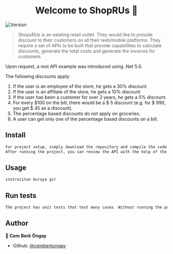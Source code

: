 <h1 align="center">Welcome to ShopRUs 👋</h1>
<p>
  <img alt="Version" src="https://img.shields.io/badge/version-.Net 5.0 Sdk 3.1-blue.svg?cacheSeconds=2592000" />
</p>

> ShopsRUs is an existing retail outlet. They would like to provide discount to their customers
on all their web/mobile platforms. They require a set of APIs to be built that provide
capabilities to calculate discounts, generate the total costs and generate the invoices for
customers.

Upon request, a rest API example was introduced using .Net 5.0.


The following discounts apply:
1. If the user is an employee of the store, he gets a 30% discount
2. If the user is an affiliate of the store, he gets a 10% discount
3. If the user has been a customer for over 2 years, he gets a 5% discount.
4. For every $100 on the bill, there would be a $ 5 discount (e.g. for $ 990, you get $ 45
as a discount).
5. The percentage based discounts do not apply on groceries.
6. A user can get only one of the percentage based discounts on a bill.

## Install

```sh
For project setup, simply download the repository and compile the code in your locale with the help of VS Code or Visual Studio.
After running the project, you can review the API with the help of the swagger. You can also use the following sample request models to test the API.
```

## Usage

```sh
instruciton buraya gir
```

## Run tests

```sh
The project has unit tests that test many cases. Without running the project, you can only run the tests and review existing cases.
```

## Author

👤 **Cem Berk Öngay**

* Github: [@cemberkongay](https://github.com/cemberkongay)
